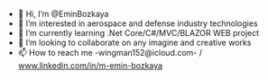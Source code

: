 - 👋 Hi, I’m @EminBozkaya
- 👀 I’m interested in aerospace and defense industry technologies
- 🌱 I’m currently learning .Net Core/C#/MVC/BLAZOR WEB project
- 💞️ I’m looking to collaborate on any imagine and creative works
- 📫 How to reach me -wingman152@icloud.com-   /   www.linkedin.com/in/m-emin-bozkaya


